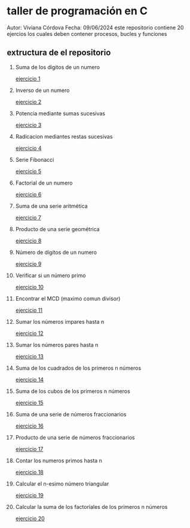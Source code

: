 # taller de programación en C
Autor: Viviana Córdova
Fecha: 09/06/2024
este repositorio contiene 20 ejercios los cuales deben contener procesos, bucles y funciones
## extructura de el repositorio
1. Suma de los digitos de un numero

   [ ejercicio 1]((1)Ejercicio.c)
2. Inverso de un numero

   [ejercicio 2]((2)Ejercicio.c)
3. Potencia mediante sumas sucesivas 

   [ejercicio 3]((3)Ejercicio.c)
4. Radicacion mediantes restas sucesivas

   [ejercicio 4]((4)Ejercicio.c)
5. Serie Fibonacci

   [ejercicio 5]((5)Ejercicio.c)
6. Factorial de un numero 

   [ejercicio 6]((6)Ejercicio.c)
7. Suma de una serie aritmética

   [ejercicio 7]((7)Ejercicio.c)
8. Producto de una serie geométrica

   [ejercicio 8]((8)Ejercicio.c)
9. Número de dígitos de un numero 

   [ejercicio 9]((9)Ejercicio.c)
10. Verificar si un número primo

    [ejercicio 10]((10)Ejercicio.c)

11. Encontrar el MCD (maximo comun divisor)

    [ejercicio 11]((11)Ejercicio.c)

12. Sumar los números impares hasta n
  
    [ejercicio 12]((12)Ejercicio.c)

13. Sumar los números pares hasta n

    [ejercicio 13]((13)Ejercicio.c)

14. Suma de los cuadrados de los primeros n
 números
 
    [ejercicio 14]((14)Ejercicico.c)

15. Suma de los cubos de los primeros n números

    [ejercicio 15]((15)Ejercicio.c)

16. Suma de una serie de números fraccionarios

    [ejercicio 16]((16)Ejercicio.c)

17. Producto de una serie de números fraccionarios
   
    [ejercicio 17]((17)Ejercicio.c)

18. Contar los numeros primos hasta n
     
    [ejercicio 18]((18)Ejercicio.c)

19. Calcular el n-esimo número triangular
 
    [ejercicio 19]((19)Ejercicio.c)

20. Calcular la suma de los factoriales de los primeros n números 
    
    [ejercicio 20]((20)Ejercicio.c)

